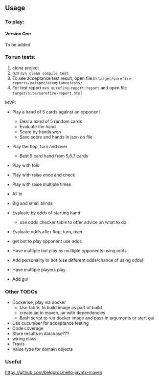 ## Usage

### To play:

#### Version One

To be added

### To run tests:

1. clone project
2. run ```mvn clean compile test```
3. To see acceptance test result, open file in ```target/surefire-reports/yatspec/acceptancetests/```
4. For test report ```mvn surefire-report:report``` and open file ```target/site/surefire-report.html```

MVP:
* Play a hand of 5 cards against an opponent
    * Deal a hand of 5 random cards  
    * Evaluate the hand
    * Score by hands won
    * Save score and hands in json on file
* Play the flop, turn and river
    * Best 5 card hand from 5,6,7 cards
* Play with fold
* Play with raise once and check
* Play with raise multiple times
* All in
* Big and small blinds
* Evaluate by odds of starting hand
    * use odds checker table to offer advice on what to do
* Evaluate odds after flop, turn, river
* get bot to play opponent use odds
* Have multiple bot play as multiple opponents using odds
* Add personality to bot (use different odds/chance of using odds)
* Have multiple players play

* Add gui

### Other TODOs

* Dockerise, play via docker
    * Use fabric to build image as part of build
    * create jar in maven, jar with dependencies
    * Bash script to run docker image and pass in arguments or start gui
* Use cucumber for acceptance testing
* Code coverage
* Store results in database???
* wiring class
* Travis
* Value type for domain objects

### Useful
https://github.com/belgoros/hello-javafx-maven
